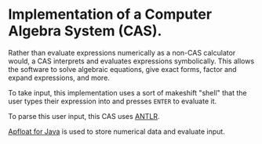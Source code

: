 # Implementation of a Computer Algebra System (CAS).

Rather than evaluate expressions numerically as a non-CAS calculator would, a CAS 
interprets and evaluates expressions symbolically. This allows the software to 
solve algebraic equations, give exact forms, factor and expand expressions, and more.

To take input, this implementation uses a sort of makeshift "shell" that the user
types their expression into and presses `ENTER` to evaluate it.

To parse this user input, this CAS uses [ANTLR](http://www.antlr.org/).

[Apfloat for Java](http://www.apfloat.org/apfloat_java/) is used to store numerical 
data and evaluate input.